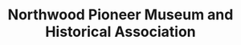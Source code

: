 ---
layout: repo
title: "Northwood Pioneer Museum and Historical Association"
id: 6411
permalink: repos/6411/
---